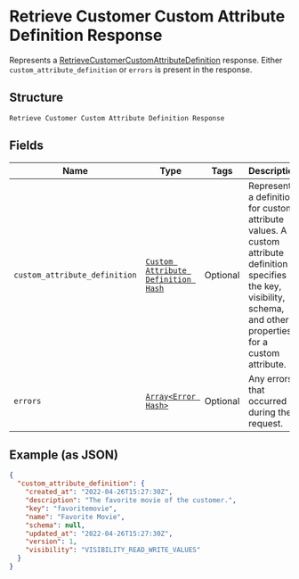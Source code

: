 
# Retrieve Customer Custom Attribute Definition Response

Represents a [RetrieveCustomerCustomAttributeDefinition](../../doc/api/customer-custom-attributes.md#retrieve-customer-custom-attribute-definition) response.
Either `custom_attribute_definition` or `errors` is present in the response.

## Structure

`Retrieve Customer Custom Attribute Definition Response`

## Fields

| Name | Type | Tags | Description |
|  --- | --- | --- | --- |
| `custom_attribute_definition` | [`Custom Attribute Definition Hash`](../../doc/models/custom-attribute-definition.md) | Optional | Represents a definition for custom attribute values. A custom attribute definition<br>specifies the key, visibility, schema, and other properties for a custom attribute. |
| `errors` | [`Array<Error Hash>`](../../doc/models/error.md) | Optional | Any errors that occurred during the request. |

## Example (as JSON)

```json
{
  "custom_attribute_definition": {
    "created_at": "2022-04-26T15:27:30Z",
    "description": "The favorite movie of the customer.",
    "key": "favoritemovie",
    "name": "Favorite Movie",
    "schema": null,
    "updated_at": "2022-04-26T15:27:30Z",
    "version": 1,
    "visibility": "VISIBILITY_READ_WRITE_VALUES"
  }
}
```

